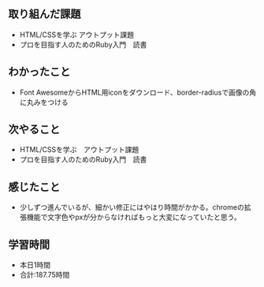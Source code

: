 ## 取り組んだ課題
- HTML/CSSを学ぶ アウトプット課題
- プロを目指す人のためのRuby入門　読書
## わかったこと
- Font AwesomeからHTML用iconをダウンロード、border-radiusで画像の角に丸みをつける
## 次やること
- HTML/CSSを学ぶ　アウトプット課題
- プロを目指す人のためのRuby入門　読書
## 感じたこと
- 少しずつ進んでいるが、細かい修正にはやはり時間がかかる。chromeの拡張機能で文字色やpxが分からなければもっと大変になっていたと思う。
## 学習時間　
- 本日1時間<br>
- 合計:187.75時間
